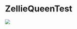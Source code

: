 # ZellieQueenTest


<a href="https://heroku.com/deploy?template=https://github.com/ElsePaul/ZellieQueenTest"><img src="https://pngtree.com/freepng/vector-video-game-icon_4102582.html">
